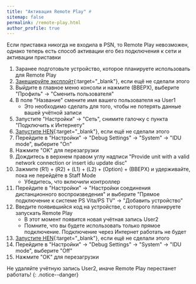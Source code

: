 ```yaml
---
title: "Активация Remote Play" #
sitemap: false
permalink: /remote-play.html
author_profile: true
---
```


Если приставка никогда не входила в PSN, то Remote Play невозможен, однако теперь есть способ активации его без подключения к сети и активации приставки

1. Заранее подготовьте устройство, которое планируете использовать для Remote Play 
1. [Закешируйте эксплойт](start-hen#%D1%87%D0%B0%D1%81%D1%82%D1%8C-iv---%D0%BA%D0%B5%D1%88%D0%B8%D1%80%D0%BE%D0%B2%D0%B0%D0%BD%D0%B8%D0%B5-%D1%8D%D0%BA%D1%81%D0%BF%D0%BB%D0%BE%D0%B9%D1%82%D0%B0){:target="_blank"}, если ещё не сделали этого
1. Выйдите в главное меню консоли и нажмите (ВВЕРХ), выберите "Профиль" -> "Сменить пользователя"
1. В поле "Название" смените имя вашего пользователя на User1 
	* Это необходимо сделать для того, чтобы не потерять данные вашей учётной записи
1. Запустите "Настройки" -> "Сеть", снимите галочку с пункта "Подключить к Интернету"
1. [Запустите HEN](start-hen#%D1%87%D0%B0%D1%81%D1%82%D1%8C-iii---%D0%B7%D0%B0%D0%BF%D1%83%D1%81%D0%BA-%D1%8D%D0%BA%D1%81%D0%BF%D0%BB%D0%BE%D0%B9%D1%82%D0%B0){:target="_blank"}, если ещё не сделали этого
1. Перейдите в "Настройки" -> "Debug Settings" -> "System" -> "IDU mode", выберите "On"
1. Нажмите "OK" для перезагрузки
1. Дождитесь в верхнем правом углу надписи "Provide unit with a valid network connection or insert idu update disc"
1. Зажмите (R1) + (R2) + (L1) + (L2) + (Option) + (ВВЕРХ) и удерживайте, пока не перейдёте в Staff Mode
	* Убедитесь, что включили контроллер
1. Перейдите в "Настройки" -> "Настройки соединения дистанционного воспроизведения" и выберите "Прямое подключение к системе PS Vita/PS TV" -> "Добавить устройство"
1. Введите появившийся код на устройстве, с которого планируете запускать Remote Play 
	* В этот момент появится новая учётная запись User2
	* Помните, что вы будете использовать только прямое подключение. Подключение через Интернет работать не будет
1. [Запустите HEN](start-hen#%D1%87%D0%B0%D1%81%D1%82%D1%8C-iii---%D0%B7%D0%B0%D0%BF%D1%83%D1%81%D0%BA-%D1%8D%D0%BA%D1%81%D0%BF%D0%BB%D0%BE%D0%B9%D1%82%D0%B0){:target="_blank"}, если ещё не сделали этого
1. Перейдите в "Настройки" -> "Debug Settings" -> "System" -> "IDU mode", выберите "Off"
1. Нажмите "OK" для перезагрузки

Не удаляйте учётную запись User2, иначе Remote Play перестанет работать! 
{: .notice--danger}
